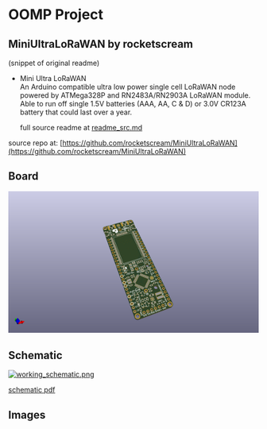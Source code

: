# OOMP Project  
## MiniUltraLoRaWAN  by rocketscream  
  
(snippet of original readme)  
  
- Mini Ultra LoRaWAN  
An Arduino compatible ultra low power single cell LoRaWAN node powered by ATMega328P and RN2483A/RN2903A LoRaWAN module. Able to run off single 1.5V batteries (AAA, AA, C & D) or 3.0V CR123A battery that could last over a year.  
  
  full source readme at [readme_src.md](readme_src.md)  
  
source repo at: [https://github.com/rocketscream/MiniUltraLoRaWAN](https://github.com/rocketscream/MiniUltraLoRaWAN)  
## Board  
  
[![working_3d.png](working_3d_600.png)](working_3d.png)  
## Schematic  
  
[![working_schematic.png](working_schematic_600.png)](working_schematic.png)  
  
[schematic pdf](working_schematic.pdf)  
## Images  
